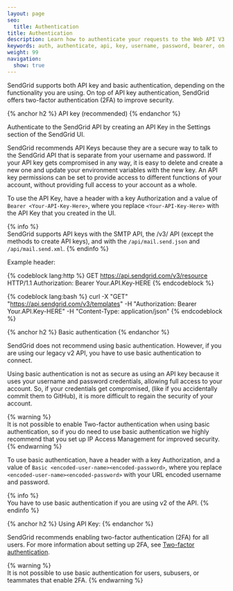 ```yaml
---
layout: page
seo:
  title: Authentication
title: Authentication
description: Learn how to authenticate your requests to the Web API V3
keywords: auth, authenticate, api, key, username, password, bearer, on, behalf, subuser
weight: 99
navigation:
  show: true
---
```


SendGrid supports both API key and basic authentication, depending on the functionality you are using. On top of  API key authentication, SendGrid offers two-factor authentication (2FA) to improve security.

{% anchor h2 %}
API key (recommended)
{% endanchor %}

Authenticate to the SendGrid API by creating an API Key in the Settings section of the SendGrid UI.

SendGrid recommends API Keys because they are a secure way to talk to the SendGrid API that is separate from your username and password. If your API key gets compromised in any way, it is easy to delete and create a new one and update your environment variables with the new key. An API key permissions can be set to provide access to different functions of your account, without providing full access to your account as a whole.

To use the API Key, have a header with a key Authorization and a value of `Bearer <Your-API-Key-Here>`, where you replace `<Your-API-Key-Here>` with the API Key that you created in the UI.

{% info %}  
SendGrid supports API keys with the SMTP API, the /v3/ API (except the methods to create API keys), and with the `/api/mail.send.json` and `/api/mail.send.xml`.
{% endinfo %}

Example header:

{% codeblock lang:http %}
GET https://api.sendgrid.com/v3/resource HTTP/1.1
Authorization: Bearer Your.API.Key-HERE
{% endcodeblock %}

{% codeblock lang:bash %}
curl -X "GET" "https://api.sendgrid.com/v3/templates" -H "Authorization: Bearer Your.API.Key-HERE" -H "Content-Type: application/json"
{% endcodeblock %}

{% anchor h2 %}
Basic authentication
{% endanchor %}

SendGrid does not recommend using basic authentication. However, if you are using our legacy v2 API, you have to use basic authentication to connect.

Using basic authentication is not as secure as using an API key because it uses your username and password credentials, allowing full access to your account. So, if your credentials get compromised, (like if you accidentally commit them to GitHub), it is more difficult to regain the security of your account. 

{% warning %}  
It is not possible to enable Two-factor authentication when using basic authentication, so if you do need to use basic authentication we highly recommend that you set up IP Access Management for improved security.
{% endwarning %} 

To use basic authentication, have a header with a key Authorization, and a value of `Basic <encoded-user-name><encoded-password>`, where you replace `<encoded-user-name><encoded-password>` with your URL encoded username and password.
 
{% info %}  
You have to use basic authentication if you are using v2 of the API.
{% endinfo %}
 
{% anchor h2 %}
Using API Key:
{% endanchor %}

SendGrid recommends enabling two-factor authentication (2FA) for all users. For more information about setting up 2FA, see [Two-factor authentication](https://sendgrid.com/docs/ui/account-and-settings/two-factor-authentication/).

{% warning %}  
It is not possible to use basic authentication for users, subusers, or teammates that enable 2FA.
{% endwarning %} 
